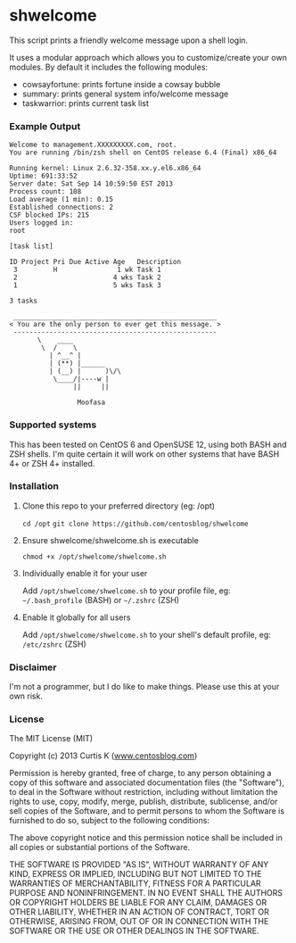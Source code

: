 shwelcome
============

This script prints a friendly welcome message upon a shell login.

It uses a modular approach which allows you to customize/create your own modules. By default it includes the following modules:

* cowsayfortune: prints fortune inside a cowsay bubble
* summary: prints general system info/welcome message
* taskwarrior: prints current task list

### Example Output
    
    Welcome to management.XXXXXXXXX.com, root.
    You are running /bin/zsh shell on CentOS release 6.4 (Final) x86_64
    
    Running kernel: Linux 2.6.32-358.xx.y.el6.x86_64
    Uptime: 691:33:52
    Server date: Sat Sep 14 10:59:50 EST 2013
    Process count: 108
    Load average (1 min): 0.15
    Established connections: 2
    CSF blocked IPs: 215
    Users logged in:
    root
    
    [task list]
    
    ID Project Pri Due Active Age   Description
     3         H               1 wk Task 1
     2                        4 wks Task 2
     1                        5 wks Task 3

    3 tasks

     ___________________________________________________
    < You are the only person to ever get this message. >
     ---------------------------------------------------
           \    ____
            \  /    \
              | ^__^ |
              | (**) |______
              | (__) |      )\/\
               \____/|----w |
                    ||     ||
    
                     Moofasa


### Supported systems

This has been tested on CentOS 6 and OpenSUSE 12, using both BASH and ZSH shells. I'm quite certain it will work on other systems that have BASH 4+ or ZSH 4+ installed.


### Installation

1. Clone this repo to your preferred directory (eg: /opt)

    `cd /opt`
    `git clone https://github.com/centosblog/shwelcome`

2. Ensure shwelcome/shwelcome.sh is executable

    `chmod +x /opt/shwelcome/shwelcome.sh`

3. Individually enable it for your user

    Add `/opt/shwelcome/shwelcome.sh` to your profile file, eg: `~/.bash_profile` (BASH) or `~/.zshrc` (ZSH)

4. Enable it globally for all users

    Add `/opt/shwelcome/shwelcome.sh` to your shell's default profile, eg: `/etc/zshrc` (ZSH)


### Disclaimer

I'm not a programmer, but I do like to make things. Please use this at your own risk.


### License

The MIT License (MIT)

Copyright (c) 2013 Curtis K (www.centosblog.com)

Permission is hereby granted, free of charge, to any person obtaining a copy
of this software and associated documentation files (the "Software"), to deal
in the Software without restriction, including without limitation the rights
to use, copy, modify, merge, publish, distribute, sublicense, and/or sell
copies of the Software, and to permit persons to whom the Software is
furnished to do so, subject to the following conditions:

The above copyright notice and this permission notice shall be included in
all copies or substantial portions of the Software.

THE SOFTWARE IS PROVIDED "AS IS", WITHOUT WARRANTY OF ANY KIND, EXPRESS OR
IMPLIED, INCLUDING BUT NOT LIMITED TO THE WARRANTIES OF MERCHANTABILITY,
FITNESS FOR A PARTICULAR PURPOSE AND NONINFRINGEMENT. IN NO EVENT SHALL THE
AUTHORS OR COPYRIGHT HOLDERS BE LIABLE FOR ANY CLAIM, DAMAGES OR OTHER
LIABILITY, WHETHER IN AN ACTION OF CONTRACT, TORT OR OTHERWISE, ARISING FROM,
OUT OF OR IN CONNECTION WITH THE SOFTWARE OR THE USE OR OTHER DEALINGS IN
THE SOFTWARE.
